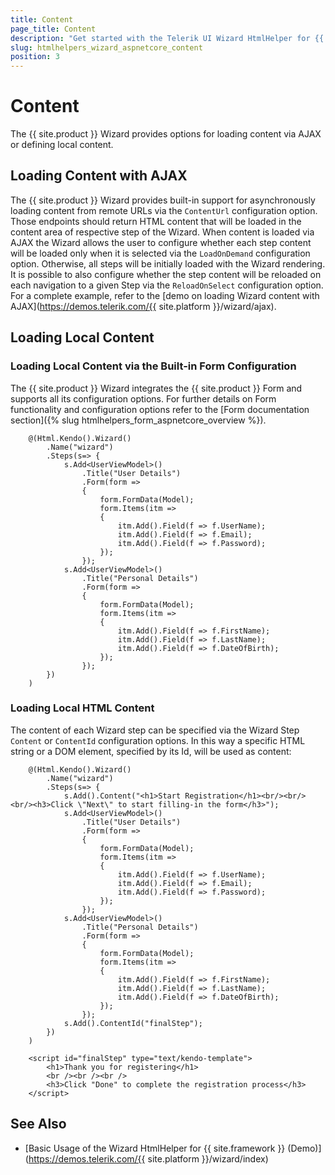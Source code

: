 ```yaml
---
title: Content
page_title: Content
description: "Get started with the Telerik UI Wizard HtmlHelper for {{ site.framework }} and learn how to set its content."
slug: htmlhelpers_wizard_aspnetcore_content
position: 3
---
```


# Content

The {{ site.product }} Wizard provides options for loading content via AJAX or defining local content.

## Loading Content with AJAX

The {{ site.product }} Wizard provides built-in support for asynchronously loading content from remote URLs via the `ContentUrl` configuration option. Those endpoints should return HTML content that will be loaded in the content area of respective step of the Wizard. When content is loaded via AJAX the Wizard allows the user to configure whether each step content will be loaded only when it is selected via the `LoadOnDemand` configuration option. Otherwise, all steps will be initially loaded with the Wizard rendering. It is possible to also configure whether the step content will be reloaded on each navigation to a given Step via the `ReloadOnSelect` configuration option.
For a complete example, refer to the [demo on loading Wizard content with AJAX](https://demos.telerik.com/{{ site.platform }}/wizard/ajax).

## Loading Local Content

### Loading Local Content via the Built-in Form Configuration

The {{ site.product }} Wizard integrates the {{ site.product }} Form and supports all its configuration options. For further details on Form functionality and configuration options refer to the [Form documentation section]({% slug htmlhelpers_form_aspnetcore_overview %}).

```Razor
    @(Html.Kendo().Wizard()
        .Name("wizard")
        .Steps(s=> {
            s.Add<UserViewModel>()
                .Title("User Details")
                .Form(form =>
                {
                    form.FormData(Model);
                    form.Items(itm =>
                    {
                        itm.Add().Field(f => f.UserName);
                        itm.Add().Field(f => f.Email);
                        itm.Add().Field(f => f.Password);
                    });
                });
            s.Add<UserViewModel>()
                .Title("Personal Details")
                .Form(form =>
                {
                    form.FormData(Model);
                    form.Items(itm =>
                    {
                        itm.Add().Field(f => f.FirstName);
                        itm.Add().Field(f => f.LastName);
                        itm.Add().Field(f => f.DateOfBirth);
                    });
                });
        })
    )
```

### Loading Local HTML Content

The content of each Wizard step can be specified via the Wizard Step `Content` or `ContentId` configuration options. In this way a specific HTML string or a DOM element, specified by its Id, will be used as content:

```Razor
    @(Html.Kendo().Wizard()
        .Name("wizard")
        .Steps(s=> {
            s.Add().Content("<h1>Start Registration</h1><br/><br/><br/><h3>Click \"Next\" to start filling-in the form</h3>");
            s.Add<UserViewModel>()
                .Title("User Details")
                .Form(form =>
                {
                    form.FormData(Model);
                    form.Items(itm =>
                    {
                        itm.Add().Field(f => f.UserName);
                        itm.Add().Field(f => f.Email);
                        itm.Add().Field(f => f.Password);
                    });
                });
            s.Add<UserViewModel>()
                .Title("Personal Details")
                .Form(form =>
                {
                    form.FormData(Model);
                    form.Items(itm =>
                    {
                        itm.Add().Field(f => f.FirstName);
                        itm.Add().Field(f => f.LastName);
                        itm.Add().Field(f => f.DateOfBirth);
                    });
                });
            s.Add().ContentId("finalStep");
        })
    )

    <script id="finalStep" type="text/kendo-template">
        <h1>Thank you for registering</h1>
        <br /><br /><br />
        <h3>Click "Done" to complete the registration process</h3>
    </script>
```

## See Also

* [Basic Usage of the Wizard HtmlHelper for {{ site.framework }} (Demo)](https://demos.telerik.com/{{ site.platform }}/wizard/index)
